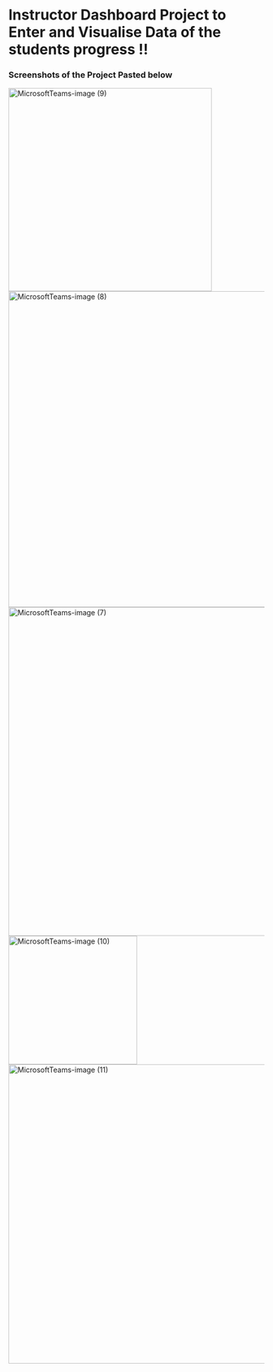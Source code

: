# Instructor Dashboard Project to Enter and Visualise Data of the students progress !!

### Screenshots of the Project Pasted below 


<img width="400" alt="MicrosoftTeams-image (9)" src="https://github.com/gopinathvarad/Instructor-Management-to-Insert-student-record-and-Visualise-it./assets/65111584/1402f2a1-efe3-4001-abe4-bcbdbd19d6ac">
<img width="622" alt="MicrosoftTeams-image (8)" src="https://github.com/gopinathvarad/Instructor-Management-to-Insert-student-record-and-Visualise-it./assets/65111584/d9f2bc36-b1b2-4215-b0d7-d37c52b0bbcd">
<img width="647" alt="MicrosoftTeams-image (7)" src="https://github.com/gopinathvarad/Instructor-Management-to-Insert-student-record-and-Visualise-it./assets/65111584/5c18d654-3737-4973-8104-02307e06d122">
<img width="253" alt="MicrosoftTeams-image (10)" src="https://github.com/gopinathvarad/Instructor-Management-to-Insert-student-record-and-Visualise-it./assets/65111584/b723f606-0439-4d33-8b88-0364a70cb2fd">
<img width="589" alt="MicrosoftTeams-image (11)" src="https://github.com/gopinathvarad/Instructor-Management-to-Insert-student-record-and-Visualise-it./assets/65111584/22a701b1-f309-4745-9d64-c509b030f142">
